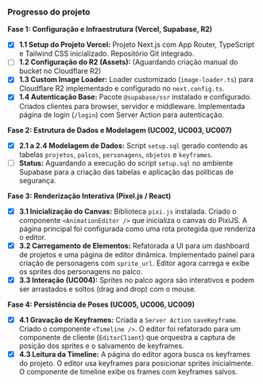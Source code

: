 ### Progresso do projeto

**Fase 1: Configuração e Infraestrutura (Vercel, Supabase, R2)**
- [x] **1.1 Setup do Projeto Vercel:** Projeto Next.js com App Router, TypeScript e Tailwind CSS inicializado. Repositório Git integrado.
- [ ] **1.2 Configuração do R2 (Assets):** (Aguardando criação manual do bucket no Cloudflare R2)
- [x] **1.3 Custom Image Loader:** Loader customizado (`image-loader.ts`) para Cloudflare R2 implementado e configurado no `next.config.ts`.
- [x] **1.4 Autenticação Base:** Pacote `@supabase/ssr` instalado e configurado. Criados clientes para browser, servidor e middleware. Implementada página de login (`/login`) com Server Action para autenticação.

**Fase 2: Estrutura de Dados e Modelagem (UC002, UC003, UC007)**
- [x] **2.1 a 2.4 Modelagem de Dados:** Script `setup.sql` gerado contendo as tabelas `projetos`, `palcos`, `personagens`, `objetos` e `keyframes`.
- [ ] **Status:** Aguardando a execução do script `setup.sql` no ambiente Supabase para a criação das tabelas e aplicação das políticas de segurança.

**Fase 3: Renderização Interativa (Pixel.js / React)**
- [x] **3.1 Inicialização do Canvas:** Biblioteca `pixi.js` instalada. Criado o componente `<AnimationEditor />` que inicializa o canvas do PixiJS. A página principal foi configurada como uma rota protegida que renderiza o editor.
- [x] **3.2 Carregamento de Elementos:** Refatorada a UI para um dashboard de projetos e uma página de editor dinâmica. Implementado painel para criação de personagens com `sprite_url`. Editor agora carrega e exibe os sprites dos personagens no palco.
- [x] **3.3 Interação (UC004):** Sprites no palco agora são interativos e podem ser arrastados e soltos (drag and drop) com o mouse.

**Fase 4: Persistência de Poses (UC005, UC006, UC009)**
- [x] **4.1 Gravação de Keyframes:** Criada a `Server Action` `saveKeyframe`. Criado o componente `<Timeline />`. O editor foi refatorado para um componente de cliente (`EditorClient`) que orquestra a captura de posição dos sprites e o salvamento de keyframes.
- [x] **4.3 Leitura da Timeline:** A página do editor agora busca os keyframes do projeto. O editor usa keyframes para posicionar sprites inicialmente. O componente de timeline exibe os frames com keyframes salvos.
